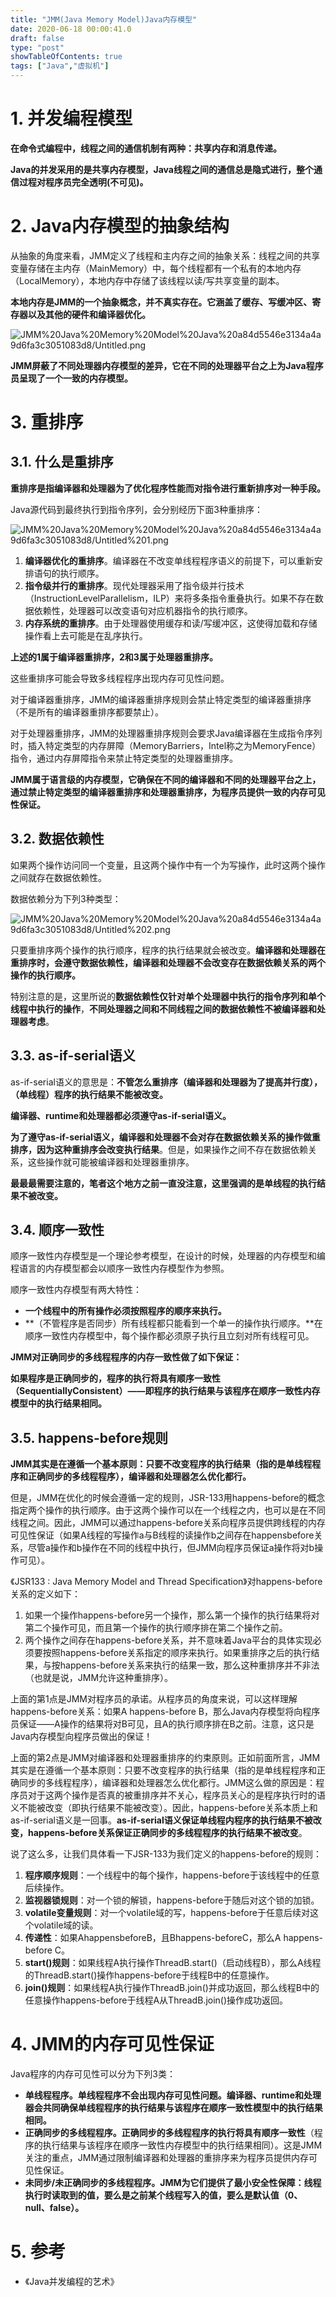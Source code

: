```yaml
---
title: "JMM(Java Memory Model)Java内存模型"
date: 2020-06-18 00:00:41.0
draft: false
type: "post"
showTableOfContents: true
tags: ["Java","虚拟机"]
---
```


# 1. 并发编程模型

**在命令式编程中，线程之间的通信机制有两种：共享内存和消息传递。**

**Java的并发采用的是共享内存模型，Java线程之间的通信总是隐式进行，整个通信过程对程序员完全透明(不可见)。**

# 2. Java内存模型的抽象结构

从抽象的角度来看，JMM定义了线程和主内存之间的抽象关系：线程之间的共享变量存储在主内存（MainMemory）中，每个线程都有一个私有的本地内存（LocalMemory），本地内存中存储了该线程以读/写共享变量的副本。

**本地内存是JMM的一个抽象概念，并不真实存在。它涵盖了缓存、写缓冲区、寄存器以及其他的硬件和编译器优化。**

![JMM%20Java%20Memory%20Model%20Java%20a84d5546e3134a4a9d6fa3c3051083d8/Untitled.png](https://img.masaiqi.com/20200617235822.png)

**JMM屏蔽了不同处理器内存模型的差异，它在不同的处理器平台之上为Java程序员呈现了一个一致的内存模型。**

# 3. 重排序

## 3.1. 什么是重排序

**重排序是指编译器和处理器为了优化程序性能而对指令进行重新排序对一种手段。**

Java源代码到最终执行到指令序列，会分别经历下面3种重排序：

![JMM%20Java%20Memory%20Model%20Java%20a84d5546e3134a4a9d6fa3c3051083d8/Untitled%201.png](https://img.masaiqi.com/20200617235829.png)

1. **编译器优化的重排序**。编译器在不改变单线程程序语义的前提下，可以重新安排语句的执行顺序。
2. **指令级并行的重排序**。现代处理器采用了指令级并行技术（InstructionLevelParallelism，ILP）来将多条指令重叠执行。如果不存在数据依赖性，处理器可以改变语句对应机器指令的执行顺序。
3. **内存系统的重排序**。由于处理器使用缓存和读/写缓冲区，这使得加载和存储操作看上去可能是在乱序执行。

**上述的1属于编译器重排序，2和3属于处理器重排序。**

这些重排序可能会导致多线程程序出现内存可见性问题。

对于编译器重排序，JMM的编译器重排序规则会禁止特定类型的编译器重排序（不是所有的编译器重排序都要禁止）。

对于处理器重排序，JMM的处理器重排序规则会要求Java编译器在生成指令序列时，插入特定类型的内存屏障（MemoryBarriers，Intel称之为MemoryFence）指令，通过内存屏障指令来禁止特定类型的处理器重排序。

**JMM属于语言级的内存模型，它确保在不同的编译器和不同的处理器平台之上，通过禁止特定类型的编译器重排序和处理器重排序，为程序员提供一致的内存可见性保证。**

## 3.2. 数据依赖性

如果两个操作访问同一个变量，且这两个操作中有一个为写操作，此时这两个操作之间就存在数据依赖性。

数据依赖分为下列3种类型：

![JMM%20Java%20Memory%20Model%20Java%20a84d5546e3134a4a9d6fa3c3051083d8/Untitled%202.png](https://img.masaiqi.com/20200617235834.png)

只要重排序两个操作的执行顺序，程序的执行结果就会被改变。**编译器和处理器在重排序时，会遵守数据依赖性，编译器和处理器不会改变存在数据依赖关系的两个操作的执行顺序。**

特别注意的是，这里所说的**数据依赖性仅针对单个处理器中执行的指令序列和单个线程中执行的操作**，**不同处理器之间和不同线程之间的数据依赖性不被编译器和处理器考虑**。

## 3.3. as-if-serial语义

as-if-serial语义的意思是：**不管怎么重排序（编译器和处理器为了提高并行度），（单线程）程序的执行结果不能被改变。**

**编译器、runtime和处理器都必须遵守as-if-serial语义。**

**为了遵守as-if-serial语义，编译器和处理器不会对存在数据依赖关系的操作做重排序，因为这种重排序会改变执行结果**。但是，如果操作之间不存在数据依赖关系，这些操作就可能被编译器和处理器重排序。

**最最最需要注意的，笔者这个地方之前一直没注意，这里强调的是单线程的执行结果不被改变。**

## 3.4. 顺序一致性

顺序一致性内存模型是一个理论参考模型，在设计的时候，处理器的内存模型和编程语言的内存模型都会以顺序一致性内存模型作为参照。

顺序一致性内存模型有两大特性：

- **一个线程中的所有操作必须按照程序的顺序来执行。**
- **（不管程序是否同步）所有线程都只能看到一个单一的操作执行顺序。**在顺序一致性内存模型中，每个操作都必须原子执行且立刻对所有线程可见。

**JMM对正确同步的多线程程序的内存一致性做了如下保证：**

**如果程序是正确同步的，程序的执行将具有顺序一致性（SequentiallyConsistent）——即程序的执行结果与该程序在顺序一致性内存模型中的执行结果相同。**

## 3.5. happens-before规则

**JMM其实是在遵循一个基本原则：只要不改变程序的执行结果（指的是单线程程序和正确同步的多线程程序），编译器和处理器怎么优化都行。**

但是，JMM在优化的时候会遵循一定的规则，JSR-133用happens-before的概念指定两个操作的执行顺序。由于这两个操作可以在一个线程之内，也可以是在不同线程之间。因此，JMM可以通过happens-before关系向程序员提供跨线程的内存可见性保证（如果A线程的写操作a与B线程的读操作b之间存在happensbefore关系，尽管a操作和b操作在不同的线程中执行，但JMM向程序员保证a操作将对b操作可见）。

《JSR133 : Java Memory Model and Thread Specification》对happens-before关系的定义如下：

1. 如果一个操作happens-before另一个操作，那么第一个操作的执行结果将对第二个操作可见，而且第一个操作的执行顺序排在第二个操作之前。
2. 两个操作之间存在happens-before关系，并不意味着Java平台的具体实现必须要按照happens-before关系指定的顺序来执行。如果重排序之后的执行结果，与按happens-before关系来执行的结果一致，那么这种重排序并不非法（也就是说，JMM允许这种重排序）。

上面的第1点是JMM对程序员的承诺。从程序员的角度来说，可以这样理解happens-before关系：如果A happens-before B，那么Java内存模型将向程序员保证——A操作的结果将对B可见，且A的执行顺序排在B之前。注意，这只是Java内存模型向程序员做出的保证！

上面的第2点是JMM对编译器和处理器重排序的约束原则。正如前面所言，JMM其实是在遵循一个基本原则：只要不改变程序的执行结果（指的是单线程程序和正确同步的多线程程序），编译器和处理器怎么优化都行。JMM这么做的原因是：程序员对于这两个操作是否真的被重排序并不关心，程序员关心的是程序执行时的语义不能被改变（即执行结果不能被改变）。因此，happens-before关系本质上和as-if-serial语义是一回事。**as-if-serial语义保证单线程内程序的执行结果不被改变，happens-before关系保证正确同步的多线程程序的执行结果不被改变**。

说了这么多，让我们具体看一下JSR-133为我们定义的happens-before的规则：

1. **程序顺序规则**：一个线程中的每个操作，happens-before于该线程中的任意后续操作。
2. **监视器锁规则**：对一个锁的解锁，happens-before于随后对这个锁的加锁。
3. **volatile变量规则**：对一个volatile域的写，happens-before于任意后续对这个volatile域的读。
4. **传递性**：如果AhappensbeforeB，且Bhappens-beforeC，那么A happens-before C。
5. **start()规则**：如果线程A执行操作ThreadB.start()（启动线程B），那么A线程的ThreadB.start()操作happens-before于线程B中的任意操作。
6. **join()规则**：如果线程A执行操作ThreadB.join()并成功返回，那么线程B中的任意操作happens-before于线程A从ThreadB.join()操作成功返回。

# 4. JMM的内存可见性保证

Java程序的内存可见性可以分为下列3类：

- **单线程程序。单线程程序不会出现内存可见性问题。编译器、runtime和处理器会共同确保单线程程序的执行结果与该程序在顺序一致性模型中的执行结果相同。**
- **正确同步的多线程程序。正确同步的多线程程序的执行将具有顺序一致性**（程序的执行结果与该程序在顺序一致性内存模型中的执行结果相同）。这是JMM关注的重点，JMM通过限制编译器和处理器的重排序来为程序员提供内存可见性保证。
- **未同步/未正确同步的多线程程序。JMM为它们提供了最小安全性保障：线程执行时读取到的值，要么是之前某个线程写入的值，要么是默认值（0、null、false）。**

# 5. 参考
- 《Java并发编程的艺术》
